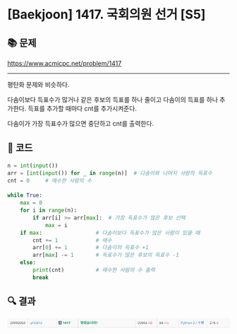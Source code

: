# [Baekjoon] 1417. 국회의원 선거 [S5]

## 📚 문제

https://www.acmicpc.net/problem/1417

---

평탄화 문제와 비슷하다. 

다솜이보다 득표수가 많거나 같은 후보의 득표를 하나 줄이고 다솜이의 득표를 하나 추가한다. 득표를 추가할 때마다 cnt를 추가시켜준다.

다솜이가 가장 득표수가 많으면 중단하고 cnt를 출력한다.

## 📒 코드

```python
n = int(input())
arr = [int(input()) for _ in range(n)]  # 다솜이와 나머지 사람의 득표수
cnt = 0     # 매수한 사람의 수

while True:
    max = 0
    for i in range(n):
        if arr[i] >= arr[max]:  # 가장 득표수가 많은 후보 선택
            max = i
    if max:                 # 다솜이보다 득표수가 많은 사람이 있을 때
        cnt += 1            # 매수
        arr[0] += 1         # 다솜이의 득표수 +1
        arr[max] -= 1       # 득표수가 많은 후보의 득표수 -1
    else:
        print(cnt)          # 매수한 사람의 수 출력
        break
```

## 🔍 결과

![image-20220305235044923](README.assets/image-20220305235044923.png)

